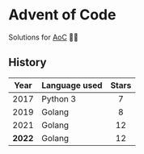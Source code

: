 # Advent of Code

Solutions for [AoC](https://adventofcode.com/) 🎄🎅

## History

| Year  | Language used | Stars |
|-------|---------------|:----:|
| 2017  | Python 3      |   7  |
| 2019  | Golang        |   8  |
| 2021  | Golang        |  12  |
| **2022**  | Golang        |  12  |
